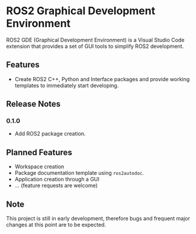 # ROS2 Graphical Development Environment

ROS2 GDE (Graphical Development Environment) is a Visual Studio Code extension that provides a set of GUI tools to simplify ROS2 development.

## Features

- Create ROS2 C++, Python and Interface packages and provide working templates to immediately start developing.

## Release Notes

### 0.1.0

- Add ROS2 package creation.

## Planned Features

- Workspace creation
- Package documentation template using `ros2autodoc`.
- Application creation through a GUI
- ... (feature requests are welcome)

## Note

This project is still in early development, therefore bugs and frequent major changes at this point are to be expected.